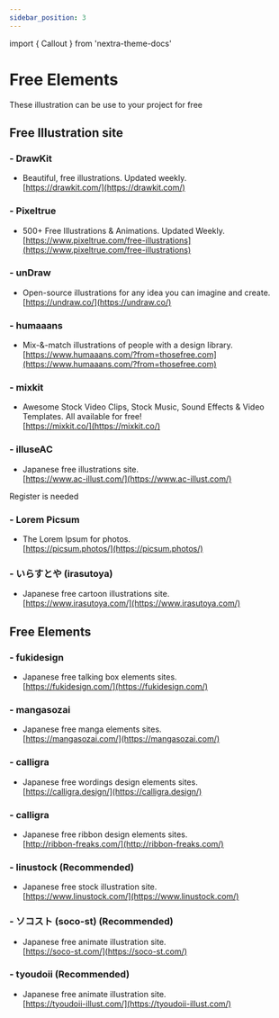 ```yaml
---
sidebar_position: 3
---
```

import { Callout } from 'nextra-theme-docs'

# Free Elements

These illustration can be use to your project for free

## Free Illustration site

### - DrawKit 
- Beautiful, free illustrations. Updated weekly.  
[https://drawkit.com/](https://drawkit.com/)

### - Pixeltrue
- 500+ Free Illustrations & Animations. Updated Weekly.  
[https://www.pixeltrue.com/free-illustrations](https://www.pixeltrue.com/free-illustrations)

### - unDraw
- Open-source illustrations for any idea you can imagine and create.  
[https://undraw.co/](https://undraw.co/)

### - humaaans
- Mix-&-match illustrations of people with a design library.  
[https://www.humaaans.com/?from=thosefree.com](https://www.humaaans.com/?from=thosefree.com)

### - mixkit
- Awesome Stock Video Clips, Stock Music, Sound Effects & Video Templates. All available for free!  
[https://mixkit.co/](https://mixkit.co/)

### - illuseAC  
- Japanese free illustrations site.  
[https://www.ac-illust.com/](https://www.ac-illust.com/)   
 
<Callout type="warning" emoji="⚠️">
Register is needed
</Callout>

### - Lorem Picsum   
- The Lorem Ipsum for photos.   
[https://picsum.photos/](https://picsum.photos/)      
 
### - いらすとや (irasutoya)
- Japanese free cartoon illustrations site.  
[https://www.irasutoya.com/](https://www.irasutoya.com/)


## Free Elements

### - fukidesign   
- Japanese free talking box elements sites.    
[https://fukidesign.com/](https://fukidesign.com/)  

### - mangasozai   
- Japanese free manga elements sites.    
[https://mangasozai.com/](https://mangasozai.com/) 
 
### - calligra   
- Japanese free wordings design elements sites.    
[https://calligra.design/](https://calligra.design/)  

### - calligra   
- Japanese free ribbon design elements sites.    
[http://ribbon-freaks.com/](http://ribbon-freaks.com/)  

### - linustock (Recommended)
- Japanese free stock illustration site.    
[https://www.linustock.com/](https://www.linustock.com/)  

### - ソコスト (soco-st) (Recommended)
- Japanese free animate illustration site.    
[https://soco-st.com/](https://soco-st.com/)  

### - tyoudoii (Recommended)  
- Japanese free animate illustration site.      
[https://tyoudoii-illust.com/](https://tyoudoii-illust.com/)    